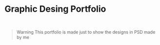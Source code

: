 # Graphic Desing Portfolio

<br>

>Warning
This portfolio is made just to show the designs in PSD made by me

<br>

